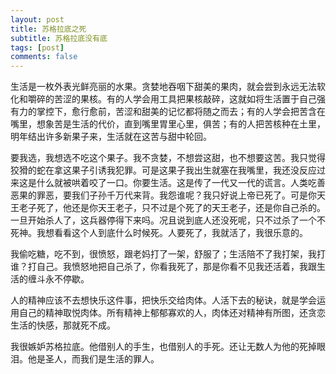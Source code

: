 ```yaml
---
layout: post
title: 苏格拉底之死
subtitle: 苏格拉底没有底
tags: [post]
comments: false
---
```


生活是一枚外表光鲜亮丽的水果。贪婪地吞咽下甜美的果肉，就会尝到永远无法软化和嚼碎的苦涩的果核。有的人学会用工具把果核敲碎，这就如将生活置于自己强有力的掌控下，愈行愈前，苦涩和甜美的记忆都将随之而去；有的人学会把苦含在嘴里，想象苦是生活的代价，直到嘴里胃里心里，俱苦；有的人把苦核种在土里，明年结出许多新果子来，生活就在这苦与甜中轮回。

要我选，我想选不吃这个果子。我不贪婪，不想尝这甜，也不想要这苦。我只觉得狡猾的蛇在拿这果子引诱我犯罪。可是这果子我出生就塞在我嘴里，我还没反应过来这是什么就被哄着咬了一口。你要生活。这是传了一代又一代的谎言。人类吃善恶果的罪恶，要我们子孙千万代来背。我怨谁呢？我只好说上帝已死了。可是你天王老子死了，他还是你天王老子，只不过是个死了的天王老子，还是你自己杀的。一旦开始杀人了，这兵器停得下来吗。况且说到底人还没死呢，只不过杀了一个不死神。我想看看这个人到底什么时候死。人要死了，我就活了，我很乐意的。

我偷吃糖，吃不到，很愤怒，跟老妈打了一架，舒服了；生活陪不了我打架，我打谁？打自己。我愤怒地把自己杀了，你看我死了，那是你看不见我还活着，我跟生活的缠斗永不停歇。

人的精神应该不去想快乐这件事，把快乐交给肉体。人活下去的秘诀，就是学会运用自己的精神取悦肉体。所有精神上郁郁寡欢的人，肉体还对精神有所图，还贪恋生活的快感，那就死不成。

我很嫉妒苏格拉底。他借别人的手生，也借别人的手死。还让无数人为他的死掉眼泪。他是圣人，而我们是生活的罪人。
